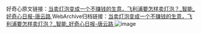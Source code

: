 好奇心原文链接：[当卖灯泡变成一个不赚钱的生意，飞利浦要怎样卖灯泡？_智能_好奇心日报-唐云路 ](https://www.qdaily.com/articles/11731.html)
WebArchive归档链接：[当卖灯泡变成一个不赚钱的生意，飞利浦要怎样卖灯泡？_智能_好奇心日报-唐云路 ](http://web.archive.org/web/20170909220952/http://www.qdaily.com:80/articles/11731.html)
![image](http://ww3.sinaimg.cn/large/007d5XDply1g3wajpjfvxj30u09ts7wi)